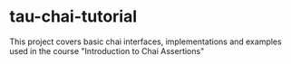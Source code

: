 # tau-chai-tutorial
This project covers basic chai interfaces, implementations and examples used in the course "Introduction to Chai Assertions"
